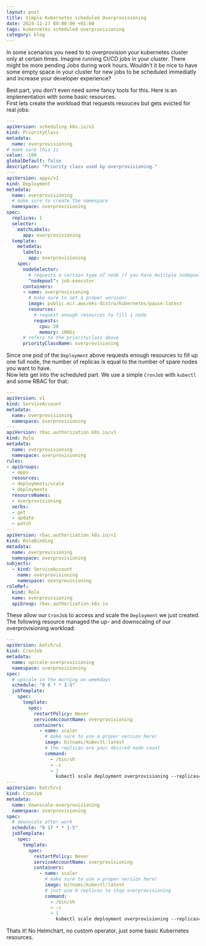 ```yaml
---
layout: post
title: Simple Kubernetes scheduled Overprovisioning
date: 2024-11-17 09:00:00 +01:00
tags: kubernetes scheduled overprovisioning
category: blog
---
```


In some scenarios you need to to overprovision your kubernetes cluster only at certain times. Imagine running CI/CD jobs in your cluster. There might be more pending Jobs during work hours. Wouldn't it be nice to have some empty space in your cluster for new jobs to be scheduled immediatly and increase your developer experience?

Best part, you don't even need some fancy tools for this. Here is an implementation with some basic resources.  
First lets create the workload that requests resouces but gets evicted for real jobs:
```yaml
---
apiVersion: scheduling.k8s.io/v1
kind: PriorityClass
metadata:
  name: overprovisioning
# make sure this is 
value: -100
globalDefault: false
description: "Priority class used by overprovisioning."
---
apiVersion: apps/v1
kind: Deployment
metadata:
  name: overprovisioning
  # make sure to create the namespace
  namespace: overprovisioning
spec:
  replicas: 1
  selector:
    matchLabels:
      app: overprovisioning
  template:
    metadata:
      labels:
        app: overprovisioning
    spec:
      nodeSelector:
        # requests a certain type of node if you have multiple nodepools
        "nodepool": job-executor
      containers:
      - name: overprovisioning
        # make sure to set a proper version!
        image: public.ecr.aws/eks-distro/kubernetes/pause:latest
        resources:
          # request enough resources to fill 1 node
          requests:
            cpu: 28
            memory: 100Gi
      # refers to the priorityclass above
      priorityClassName: overprovisioning
```

Since one pod of the `Deployment` above requests enough resources to fill up one full node, the number of replicas is equal to the number of spare nodes you want to have.  
Now lets get into the scheduled part. We use a simple `CronJob` with `kubectl` and some RBAC for that:
```yaml
---
apiVersion: v1
kind: ServiceAccount
metadata:
  name: overprovisioning
  namespace: overprovisioning
---
apiVersion: rbac.authorization.k8s.io/v1
kind: Role
metadata:
  name: overprovisioning
  namespace: overprovisioning
rules:
- apiGroups:
  - apps
  resources:
  - deployments/scale
  - deployments
  resourceNames:
  - overprovisioning
  verbs:
  - get
  - update
  - patch
---
apiVersion: rbac.authorization.k8s.io/v1
kind: RoleBinding
metadata:
  name: overprovisioning
  namespace: overprovisioning
subjects:
  - kind: ServiceAccount
    name: overprovisioning
    namespace: overprovisioning
roleRef:
  kind: Role
  name: overprovisioning
  apiGroup: rbac.authorization.k8s.io
```

These allow our `CronJob` to access and scale the `Deployment` we just created.  
The following resource managed the up- and downscaling of our overprovisioning workload:
```yaml
---
apiVersion: batch/v1
kind: CronJob
metadata:
  name: upscale-overprovisioning
  namespace: overprovisioning
spec:
  # upscale in the morning on weekdays
  schedule: "0 6 * * 1-5"
  jobTemplate:
    spec:
      template:
        spec:
          restartPolicy: Never
          serviceAccountName: overprovisioning
          containers:
            - name: scaler
              # make sure to use a proper version here!
              image: bitnami/kubectl:latest
              # the replicas are your desired node count
              command:
                - /bin/sh
                - -c
                - |
                  kubectl scale deployment overprovisioning --replicas=2
---
apiVersion: batch/v1
kind: CronJob
metadata:
  name: downscale-overprovisioning
  namespace: overprovisioning
spec:
  # downscale after work
  schedule: "0 17 * * 1-5"
  jobTemplate:
    spec:
      template:
        spec:
          restartPolicy: Never
          serviceAccountName: overprovisioning
          containers:
            - name: scaler
              # make sure to use a proper version here!
              image: bitnami/kubectl:latest
              # just use 0 replicas to stop overprovisioning
              command:
                - /bin/sh
                - -c
                - |
                  kubectl scale deployment overprovisioning --replicas=0
```

Thats it! No Helmchart, no custom operator, just some basic Kubernetes resources.
